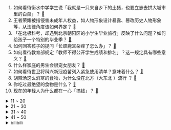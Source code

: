 1. 如何看待衡水中学学生说「我就是一只来自乡下的土猪，也要立志去拱大城市里的白菜」？ [:link:](https://www.zhihu.com/question/462345321)
2. 王者荣耀被指侵害未成年人权益，如人物形象设计暴露、篡改历史人物形象等，从法律角度该如何界定？ [:link:](https://www.zhihu.com/question/462570583)
3. 「在北极科考，却遇到北京朝阳区的小学生毕业旅行」反映了什么问题？如何给孩子一个特别的毕业季？ [:link:](https://www.zhihu.com/question/461429592)
4. 如何回答孩子的提问「长颈鹿耳朵痒了怎么办」？ [:link:](https://www.zhihu.com/question/459060337)
5. 如何看待教育部规定「教师不得公开学生成绩和排名」？这一规定具有哪些意义？ [:link:](https://www.zhihu.com/question/462602539)
6. 什么样家庭的男生会很宠女朋友？ [:link:](https://www.zhihu.com/question/313152078)
7. 如何看待世卫将科兴新冠疫苗列入紧急使用清单？意味着什么？ [:link:](https://www.zhihu.com/question/462658698)
8. 胡辣汤这么消寒的食物，为什么没在北方（大东北 ）流行 ？ [:link:](https://www.zhihu.com/question/424263115)
9. 你吃过最绝望的食物是什么？ [:link:](https://www.zhihu.com/question/266593795)
10. 现在的年轻人为什么都在一心「搞钱」？ [:link:](https://www.zhihu.com/question/450839670)
<details>
<summary>11 ~ 20</summary>

11. 如何看待 6 月 1 日，广州市核酸大排查已发现阳性 16 例，目前疫情情况如何？ [:link:](https://www.zhihu.com/question/462608073)
12. 如何看待《英雄联盟》主播大司马因肌肉金轮的视频再度爆火？ [:link:](https://www.zhihu.com/question/461809084)
13. 如何看待英伟达 6 月 1 号发布的 3080Ti 和 3070Ti 显卡？有哪些亮点与不足？ [:link:](https://www.zhihu.com/question/462567339)
14. 如何看待「辣笔小球」犯侵害英雄烈士名誉、荣誉罪被判有期徒刑八个月？怎样杜绝这一现象再次发生？ [:link:](https://www.zhihu.com/question/462424984)
15. 小米11和iphone12怎么选？ [:link:](https://www.zhihu.com/question/434673403)
16. 如何看待成年人依然要过六一儿童节这件事情？ [:link:](https://www.zhihu.com/question/462357788)
17. 作为一个大学生，你的寝室桌面是什么样子的？ [:link:](https://www.zhihu.com/question/319191971)
18. 如何向孩子解释「为什么苍蝇总爱去脏地方但却不生病啊」？ [:link:](https://www.zhihu.com/question/322221205)
19. 国家卫健委分析生育意愿降低原因，「经济负担重」占 75.1 %，还有哪些因素会影响生育抉择？ [:link:](https://www.zhihu.com/question/462526540)
20. 为何最近大家对《海贼王》的评论每况日下了呢？ [:link:](https://www.zhihu.com/question/462399807)
</details>
<details>
<summary>21 ~ 30</summary>

21. 如何解读 realme 618 销量进入 TOP3 ，和去年相比线上市场格局有哪些变化？ [:link:](https://www.zhihu.com/question/462616403)
22. 上海的迪士尼值不值得去? [:link:](https://www.zhihu.com/question/394237201)
23. 如何评价秦昊、尹昉主演的电视剧《猎狼者》？ [:link:](https://www.zhihu.com/question/455156529)
24. 你会考虑生三孩吗？ [:link:](https://www.zhihu.com/question/462397389)
25. 有哪些小众全屏壁纸？ [:link:](https://www.zhihu.com/question/440343163)
26. 《赛博朋克 2077》还会有翻身的机会吗？ [:link:](https://www.zhihu.com/question/451861978)
27. 如何判断自己是否有必要考研？22 考研对个人发展的提升到底有多大？ [:link:](https://www.zhihu.com/question/462367069)
28. 618 想入手机，预算2000-3000，续航好一点，拍照好一点，不玩游戏，有什么推荐？ [:link:](https://www.zhihu.com/question/457778088)
29. 考研给你最深刻的印象是什么？ [:link:](https://www.zhihu.com/question/460327120)
30. 农夫山泉广告画的鹰，被小学生指出有误，农夫山泉为感谢小学生的指出，赠送1万元图书卡，寓意是啥？ [:link:](https://www.zhihu.com/question/462023008)
</details>
<details>
<summary>31 ~ 40</summary>

31. 想走极简风，有高级感那种，能推荐一些衣服品牌吗？ [:link:](https://www.zhihu.com/question/445505751)
32. 重庆一奔驰车强行变道插队不成，连续别车二十次阻碍后车行进，这是出于什么心理？恶意别车会受到怎样的处罚？ [:link:](https://www.zhihu.com/question/462354167)
33. 大国匠心剧作《觉醒年代》中哪些台词让你意难平？ [:link:](https://www.zhihu.com/question/461299889)
34. 如何看 5 月 31 日人民银行上调金融机构外汇存款准备金率 2 个百分点？会产生什么影响？ [:link:](https://www.zhihu.com/question/462414275)
35. 天天喝枸杞泡水，是不是在交智商税？ [:link:](https://www.zhihu.com/question/454743302)
36. 如何看待广州医科大学硕士梁某某发表 SCI 84 篇，其中一作 39 篇（含并列），影响因子 184？ [:link:](https://www.zhihu.com/question/462366877)
37. 如何判断给宝宝穿的衣服厚薄是否合适？ [:link:](https://www.zhihu.com/question/377804250)
38. 考研建议回家复习吗？ [:link:](https://www.zhihu.com/question/436085854)
39. 《御赐小仵作》没有火的原因有哪些？ [:link:](https://www.zhihu.com/question/457943894)
40. 如何看待特斯拉晒 6 家自媒体和公司向特斯拉致歉？特斯拉真的是无辜的吗？ [:link:](https://www.zhihu.com/question/462076486)
</details>
<details>
<summary>41 ~ 50</summary>

41. 如何看待这次六一儿童节京东上的 PS5 秒没？ [:link:](https://www.zhihu.com/question/462492031)
42. 如何看待新东方、学而思等 15 家校外培训机构被罚款 3650 万元？会产生哪些影响？ [:link:](https://www.zhihu.com/question/462535567)
43. 体制内被领导安排相亲该怎么办？ [:link:](https://www.zhihu.com/question/460637014)
44. 为什么说二次元的钱好「骗」？ [:link:](https://www.zhihu.com/question/461633604)
45. 如何评价国产动漫《精灵世纪》？ [:link:](https://www.zhihu.com/question/33717323)
46. 2021年618有什么值得买的家电吗？ [:link:](https://www.zhihu.com/question/455683881)
47. 《王者荣耀》中鲁班怎么玩？ [:link:](https://www.zhihu.com/question/375833811)
48. 2021 年 618 活动有哪些零食值得推荐？ [:link:](https://www.zhihu.com/question/460637438)
49. 哪个句子曾经救赎了你 ？ [:link:](https://www.zhihu.com/question/453706577)
50. 怎么训练自己反转写作的能力？ [:link:](https://www.zhihu.com/question/61914490)
</details><details>
<summary>bilibili</summary>

1. 您有一条来自三月的Vlog，请查收。 [:link:](//www.bilibili.com/video/BV1Rv411G71E)
2. “荒唐！650块还不够你吃一天？” [:link:](//www.bilibili.com/video/BV1h44y1z7fx)
3. 我必须立刻同调【水无月菌】 [:link:](//www.bilibili.com/video/BV1jv411V79E)
4. 粉丝的爱 [:link:](//www.bilibili.com/video/BV1Yh411Y7eB)
5. papi酱的周一放送——文艺作品挑刺会 [:link:](//www.bilibili.com/video/BV1Dy4y1g7WB)
6. 《突然好想你》 [:link:](//www.bilibili.com/video/BV1aq4y1j7zh)
7. 拜托三连了！这绝对是全B站最用心（没有之一）的AE公开课程，耗时千余小时开发！ [:link:](//www.bilibili.com/video/BV1ZA411g7Sb)
8. 销！售！之！王！ [:link:](//www.bilibili.com/video/BV13y4y1375m)
9. 【高能生草】六 一 儿 童 杰 [:link:](//www.bilibili.com/video/BV1Tb4y1Z7aY)
10. 【STN快报第五季40】光荣要做魂系《最终幻想》？可我寻思让蒂法爱丽丝打排球不是更好么? [:link:](//www.bilibili.com/video/BV1qq4y1E7tp)
<details>
<summary>11 ~ 20</summary>

11. 十几味食材一锅炖，自私的姐姐吃到渣都不剩 [:link:](//www.bilibili.com/video/BV1SV411x7Mo)
12. “什么？你觉得650块够吃一天？” [:link:](//www.bilibili.com/video/BV1TV41177ZD)
13. 你绝对猜不到我从粉丝给的这张照片中发现了什么？【网络迷踪7】 [:link:](//www.bilibili.com/video/BV1Fv411V7cQ)
14. 【白天刷不到 晚上躲不掉】01 [:link:](//www.bilibili.com/video/BV1C54y1V75H)
15. 我只会心疼哥哥【朗诵版】 [:link:](//www.bilibili.com/video/BV1rb4y1o72b)
16. 【凤凰传奇MV】诚意满满的【荷塘月色】 [:link:](//www.bilibili.com/video/BV1q64y1R7ud)
17. 被誉为“天妇罗之神”的炸虾天妇罗，帅小伙复刻出来了？ [:link:](//www.bilibili.com/video/BV1Tb4y1Z7S6)
18. 把小外甥的作文改成鲁迅体 [:link:](//www.bilibili.com/video/BV1zh411Y7HT)
19. 【罗翔】岳父太能打，女婿能打（起）败（诉）他吗？ [:link:](//www.bilibili.com/video/BV11B4y1u7oY)
20. 凭啥咱不能过六一！（原创rap） [:link:](//www.bilibili.com/video/BV1f54y1V7SM)
</details>
<details>
<summary>21 ~ 30</summary>

21. 《明日方舟》EP - Real Me [:link:](//www.bilibili.com/video/BV1X5411T7uj)
22. 《青莲兰陵》永远在对手意想不到的地方出现，才是合格的兰陵王！！！ [:link:](//www.bilibili.com/video/BV12f4y1h7fp)
23. 没什么，只是喜欢他25岁就博士毕业！ [:link:](//www.bilibili.com/video/BV1zK4y1R7SU)
24. 郭杰瑞：难的不是我们要说什么 而是美国人想看什么 [:link:](//www.bilibili.com/video/BV1GB4y1u71r)
25. MAGA回来了！共和党集体掉头,“懂”山再起 [:link:](//www.bilibili.com/video/BV1bU4y1L7k4)
26. 难以超越！无数人心中的第一悬疑神剧《真探》P1 [:link:](//www.bilibili.com/video/BV1Yg411379X)
27. 励志的小猫咪，被困下水道五天五夜，面对困境，努力求救 [:link:](//www.bilibili.com/video/BV1Vy4y137r7)
28. 这个视频能精准地猜中你的年龄！ [:link:](//www.bilibili.com/video/BV1yB4y1u7pR)
29. 你绝对没见过馅儿那么多的包子！流油 在家自制六个大肉包 [:link:](//www.bilibili.com/video/BV1g64y1o72P)
30. 前方超震撼 这大概是你今年看的最爽的视频！ [:link:](//www.bilibili.com/video/BV1h44y1z7kQ)
</details>
<details>
<summary>31 ~ 40</summary>

31. 做UP主真的太太太太太难了… [:link:](//www.bilibili.com/video/BV1yB4y1u7MS)
32. 一口下去，整个人都扭曲了！ [:link:](//www.bilibili.com/video/BV1P44y1k73V)
33. 笑死 ，我被这玩意给骗了10w！！！ [:link:](//www.bilibili.com/video/BV1E54y1V7Rs)
34. 【半佛】会计做得好，牢饭少不了。 [:link:](//www.bilibili.com/video/BV1e54y1V7Au)
35. 【真人GTA】自 备 纸 巾 [:link:](//www.bilibili.com/video/BV1564y1k79B)
36. 人间炼狱，只进不出！戏精组们再度上演监狱风云《越狱》第三季1-3 [:link:](//www.bilibili.com/video/BV1JU4y1L7UB)
37. 玩这个游戏的时候别眨眼！一不小心眼泪就会掉下来！ [:link:](//www.bilibili.com/video/BV1P44y1k7x4)
38. 华农兄弟：场里的鸡鸭避暑指南，我们让它们清凉一夏，很实用哦 [:link:](//www.bilibili.com/video/BV19y4y1g7XJ)
39. 被骂“高考机器”，高三学霸怒气回怼！寒门出贵子是不是毒鸡汤？ [:link:](//www.bilibili.com/video/BV1L64y1k7iV)
40. 有一天我突然发现，努力好像没有什么用 [:link:](//www.bilibili.com/video/BV1mo4y11784)
</details>
<details>
<summary>41 ~ 50</summary>

41. 【苏星河】电商软件的逻辑，百亿补贴的秘密 [:link:](//www.bilibili.com/video/BV1gK4y1V7WE)
42. 百变小糕，封印解除！！！ [:link:](//www.bilibili.com/video/BV1Mv411V7tJ)
43. 《壳》 [:link:](//www.bilibili.com/video/BV1bg41137fb)
44. 【推理信条】第二章：动物之城 [:link:](//www.bilibili.com/video/BV1jq4y1j7Jo)
45. 男科手术？我的最爱！！！！ [:link:](//www.bilibili.com/video/BV1iB4y1u7yv)
46. 新疆爆辣炒米粉：“我终于被猴哥破解了！” [:link:](//www.bilibili.com/video/BV1SK4y1G7H3)
47. 年轻人，求你们别再给电信诈骗送钱了 [:link:](//www.bilibili.com/video/BV195411T7d4)
48. 来一首派蒙Disco~【声优填词翻唱】 [:link:](//www.bilibili.com/video/BV1tK4y1X7QP)
49. 【时代少年团】广告拍摄花絮 [:link:](//www.bilibili.com/video/BV1zU4y1L71F)
50. 【1900】最强攻城战，29小时拿下天津《平津战役》精讲 中篇 [:link:](//www.bilibili.com/video/BV1rh411Y7is)
</details>
<details>
<summary>51 ~ 60</summary>

51. “离”家的诱惑！【新概念倒放挑战】第四期 [:link:](//www.bilibili.com/video/BV1qg41137Ea)
52. 说  话  的  艺  术 [:link:](//www.bilibili.com/video/BV1Nb4y1Z73h)
53. 【原神手书】百变酒精/温迪（全程发酒疯）全手绘227张 [:link:](//www.bilibili.com/video/BV1w64y1o7kN)
54. 揭开腐败的童书市场！讲述查理九世的前世今生 [:link:](//www.bilibili.com/video/BV1Uo4y117dh)
55. 来回8000公里为了吃一口最地道的大盘鸡，小伙吃完大呼没白来 [:link:](//www.bilibili.com/video/BV1v64y1o7Gg)
56. 可遇不可求的鸡冠虾，顶级刺身鲜甜爽脆，吃的根本停不下来 [:link:](//www.bilibili.com/video/BV1H64y1k7MP)
57. 一 定 不 要 随 意 烫 发 [:link:](//www.bilibili.com/video/BV1yB4y1u7aH)
58. 【碧蓝航线 X EGOIST】4周年主题曲《绝体绝命》独家首发！ [:link:](//www.bilibili.com/video/BV11b4y1o7NZ)
59. 互换衣橱！！把200斤的男朋友打扮成女仆是什么体验？ [:link:](//www.bilibili.com/video/BV1jU4y1L7Vx)
60. 真相大白！Dream承认速通作弊！ [:link:](//www.bilibili.com/video/BV1Ph411i7LP)
</details>
<details>
<summary>61 ~ 70</summary>

61. 【地球常客】我为何支持米哈游，兼谈自己游戏行业经历。 [:link:](//www.bilibili.com/video/BV1Mo4y127X2)
62. 原神 5个有趣的骚操作合集 [:link:](//www.bilibili.com/video/BV1hU4y1L7hE)
63. 美国在过去十年打造了一支世界上最大的秘密部队…… [:link:](//www.bilibili.com/video/BV1Po4y127Bj)
64. 高  情  商  嘲  讽 [:link:](//www.bilibili.com/video/BV1N5411g7aQ)
65. 喂 ！三 点 几 嚟 ！ [:link:](//www.bilibili.com/video/BV1Xb4y1o7UC)
66. 别被她甜美外表骗了！一款灭绝人性的日本小游戏！ [:link:](//www.bilibili.com/video/BV1A64y1k7c6)
67. 我发现了璃月的文化原型！帝君？不，人民才是璃月的主角！B站最全璃月历史文化考据鉴赏（原神考据鉴赏02） [:link:](//www.bilibili.com/video/BV1Nv411V7sC)
68. 【衣柜】嵯峨，我见一个爱一个里最爱的一个之一 [:link:](//www.bilibili.com/video/BV1hf4y1h7YA)
69. 曾经手游世界第一，如今无人问津，7分钟带你了解水果忍者背后的故事 [:link:](//www.bilibili.com/video/BV1pB4y1u7nP)
70. 最近的广州人有多谨慎？ [:link:](//www.bilibili.com/video/BV1T44y1k7R1)
</details>
<details>
<summary>71 ~ 80</summary>

71. 踊 / 勺 [:link:](//www.bilibili.com/video/BV1h64y1k74U)
72. 为什么你根本不胖，还会有小肚腩？ [:link:](//www.bilibili.com/video/BV1hh411Y7uR)
73. 一 个 傻 子 想 要 被 坑 ！！！ [:link:](//www.bilibili.com/video/BV1LV41177ry)
74. 【睡前消息282】中央给三孩政策，深圳改工资条例 [:link:](//www.bilibili.com/video/BV17v411V76v)
75. 关于女朋友想过六一这件事 [:link:](//www.bilibili.com/video/BV1bK4y1R73M)
76. 《论如何从西瓜中得到快乐》 [:link:](//www.bilibili.com/video/BV1Ch411Y7cL)
77. 【洛克王国怀旧版】时隔十年，当你重新打开洛克王国...... [:link:](//www.bilibili.com/video/BV1z54y1V7iX)
78. 《新大头儿子小头爸爸》纯属恶心观众，你凭什么劝别人大度一点 [:link:](//www.bilibili.com/video/BV1mf4y1h7xF)
79. 她为了瘦腿，不惜切断小腿神经！十年后竟然？…. [:link:](//www.bilibili.com/video/BV1oQ4y1R7ps)
80. 以为是北大学生，没想到是王者！（韦东奕-北京大学数学科学学院2010级本科生、2014级博士生，第49届、第50届国际数学奥林匹克（IMO）满分、金牌第一名。） [:link:](//www.bilibili.com/video/BV1Nb4y1Z7af)
</details>
<details>
<summary>81 ~ 90</summary>

81. 打爆狗头不如传承雅号！当我们在讨论英雄时，我们究竟在期待什么？ [:link:](//www.bilibili.com/video/BV1S54y1V7Nm)
82. 2021高考！高中数学核心知识点与考点梳理 [:link:](//www.bilibili.com/video/BV1FV41177aj)
83. 一个单词怎么变成一首歌？一首中英文原创诞生的过程:) [:link:](//www.bilibili.com/video/BV1PA41137jR)
84. 所有角色全是蠢货！逆天吐槽窒息古装剧《雁归西窗月》 [:link:](//www.bilibili.com/video/BV1TB4y1u75C)
85. 冰与火的碰撞，绵羊料理新址首支视频竟被它承包？！ [:link:](//www.bilibili.com/video/BV1GQ4y1d7fK)
86. 干活到天黑，点个外卖，8个包子一份酸辣粉，沒吃饱 [:link:](//www.bilibili.com/video/BV1nU4y1L735)
87. 能把央视镜头当镜子照！除了她没别人了吧！ [:link:](//www.bilibili.com/video/BV1Yh411Y7sK)
88. 这辈子绝对要看一次的，看完人间清醒！ [:link:](//www.bilibili.com/video/BV1ch411i7RQ)
89. “妖精，还我爷爷！”王冰冰超可爱还原葫芦娃台词 [:link:](//www.bilibili.com/video/BV1LB4y1u7Yh)
90. 全程卧槽！暴肝三个月一个人的璃月港丨原神璃月港与蒙德风花节 [:link:](//www.bilibili.com/video/BV1To4y127Un)
</details>
<details>
<summary>91 ~ 100</summary>

91. 读评论？自我介绍？ [:link:](//www.bilibili.com/video/BV1dB4y1F7eV)
92. 卧槽，这越来越离谱了 [:link:](//www.bilibili.com/video/BV1964y1d7Aa)
93. 妙 手 回 春 [:link:](//www.bilibili.com/video/BV1fy4y1g7Rr)
94. 五 等 分 的 新 娘 [:link:](//www.bilibili.com/video/BV1844y1z7GX)
95. 今天跟大家聊聊我的女儿 [:link:](//www.bilibili.com/video/BV1x5411g71n)
96. 京阿尼复活！龙女仆回归！2021年七月新番导视！ [:link:](//www.bilibili.com/video/BV1tf4y1h75m)
97. 【网红卖假货平台为啥不管】因为那是黄老爷的大腿！ [:link:](//www.bilibili.com/video/BV1zN411Z7rd)
98. 北大韦爷，给你跪了！ [:link:](//www.bilibili.com/video/BV1CQ4y1R7af)
99. 如今深陷疫情的印度，就是欧美期待的中国的样子 [:link:](//www.bilibili.com/video/BV1w44y1k7Ko)
100. 大 闹 天 宫 [:link:](//www.bilibili.com/video/BV1dQ4y1X7Xd)
</details></details>